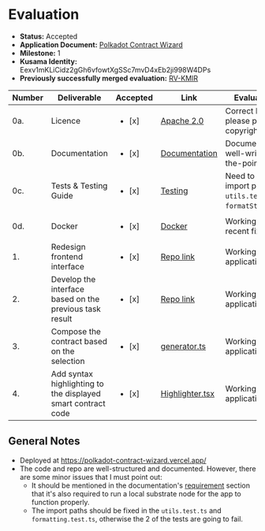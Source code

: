 # Evaluation

- **Status:** Accepted
- **Application Document:** [Polkadot Contract Wizard](https://github.com/w3f/Grants-Program/blob/master/applications/polkadot-contract-wizard.md)
- **Milestone:** 1
- **Kusama Identity:** Eexv1mKLiCidz2gGh6vfowtXgSSc7mvD4xEb2ji998W4DPs
- **Previously successfully merged evaluation:** [RV-KMIR](https://github.com/w3f/Grant-Milestone-Delivery/pull/820)

| Number | Deliverable                                                  | Accepted               | Link                                                                                                                                                                    | Evaluation Notes                                                                                                                           |
| ------ | ------------------------------------------------------------ | ---------------------- | ----------------------------------------------------------------------------------------------------------------------------------------------------------------------- | ------------------------------------------------------------------------------------------------------------------------------------------ |
| 0a.    | Licence                                                      | <ul><li>[x] </li></ul> | [Apache 2.0](https://github.com/protofire/polkadot-contract-wizard/blob/milestone-1/LICENSE)                                                                            | Correct Licence, but please put your copyright [here](https://github.com/protofire/polkadot-contract-wizard/blob/milestone-1/LICENSE#L189) |
| 0b.    | Documentation                                                | <ul><li>[x] </li></ul> | [Documentation](https://github.com/protofire/polkadot-contract-wizard/blob/milestone-1/README.md)                                                                       | Documentation is well-written and to-the-point.                                                                                            |
| 0c.    | Tests & Testing Guide                                        | <ul><li>[x] </li></ul> | [Testing](https://github.com/protofire/polkadot-contract-wizard/blob/milestone-1/tests/Readme.md)                                                                       | Need to change the import paths in `utils.test.ts` and `formatString.test.ts`.                                                             |
| 0d.    | Docker                                                       | <ul><li>[x] </li></ul> | [Docker](https://github.com/protofire/polkadot-contract-wizard#a-with-docker)                                                                                           | Working fine after the recent fixes                                                                                                        |
| 1.     | Redesign frontend interface                                  | <ul><li>[x] </li></ul> | [Repo link](https://github.com/protofire/polkadot-contract-wizard/tree/milestone-1)                                                                                     | Working as per application.                                                                                                                |
| 2.     | Develop the interface based on the previous task result      | <ul><li>[x] </li></ul> | [Repo link](https://github.com/protofire/polkadot-contract-wizard/tree/milestone-1)                                                                                     | Working as per application                                                                                                                 |
| 3.     | Compose the contract based on the selection                  | <ul><li>[x] </li></ul> | [generator.ts](https://github.com/protofire/polkadot-contract-wizard/blob/8db1c96d4714aeb5efcf51bffc22f62daf9855cf/src/view/wizardView/Step2Compile/generator.ts)       | Working as per application                                                                                                                 |
| 4.     | Add syntax highlighting to the displayed smart contract code | <ul><li>[x] </li></ul> | [Highlighter.tsx](https://github.com/protofire/polkadot-contract-wizard/blob/8db1c96d4714aeb5efcf51bffc22f62daf9855cf/src/view/components/third-party/Hightlighter.tsx) | Working as per application                                                                                                                 |

## General Notes

- Deployed at https://polkadot-contract-wizard.vercel.app/
- The code and repo are well-structured and documented. However, there are some minor issues that I must point out:
  - It should be mentioned in the documentation's [requirement](https://github.com/protofire/polkadot-contract-wizard/tree/milestone-1#b-local-stack) section that it's also required to run a local substrate node for the app to function properly.
  - The import paths should be fixed in the `utils.test.ts` and `formatting.test.ts`, otherwise the 2 of the tests are going to fail.

